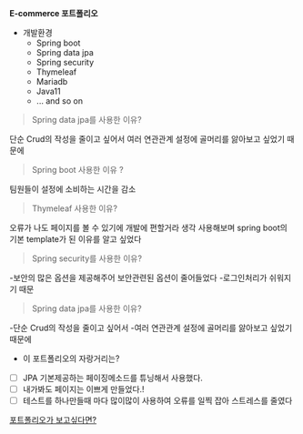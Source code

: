 **E-commerce 포트폴리오**

 - 개발환경
	 - Spring boot
	 - Spring data jpa
	 - Spring security
	 - Thymeleaf
	 - Mariadb
	 - Java11
	 - ... and so on

 >Spring data jpa를 사용한 이유?
 >
단순 Crud의 작성을 줄이고 싶어서
여러 연관관계 설정에 골머리를 앓아보고 싶었기 때문에

>Spring boot 사용한 이유 ? 

팀원들이 설정에 소비하는 시간을 감소

	 
>Thymeleaf 사용한 이유?
>
오류가 나도 페이지를 볼 수 있기에 개발에 편할거라 생각
사용해보며 spring boot의 기본 template가 된 이유를 알고 싶었다

>Spring security를 사용한 이유?
>
-보안의 많은 옵션을 제공해주어 보안관련된 옵션이 줄어들었다
-로그인처리가 쉬워지기 때문

> Spring data jpa를 사용한 이유?
> 
-단순 Crud의 작성을 줄이고 싶어서
-여러 연관관계 설정에 골머리를 앓아보고 싶었기 때문에

 - 이 포트폴리오의 자랑거리는?
 - [ ] JPA 기본제공하는  페이징메소드를  튜닝해서 사용했다.
 - [ ] 내가봐도 페이지는 이쁘게 만들었다.! 
 - [ ] 테스트를 하나만들때 마다  많이많이 사용하여 오류를 일찍 잡아 스트레스를 줄였다 

[포트폴리오가 보고싶다면?](https://drive.google.com/file/d/1RLQm_n9jULQqkCU2x1QkxcXiCDP41jXn/view?usp=sharing)


